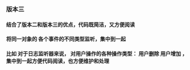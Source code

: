 ### 版本三
#### 结合了版本二和版本三的优点，代码既简洁，又方便阅读
#### 将同一对象的 各个事件的不同类型监听，集中到一起
####  比如 对于日志监听器来说， 对用户操作的各种操作类型： 用户删除 用户增加 ，集中到一起方便代码阅读，也方便维护和处理


